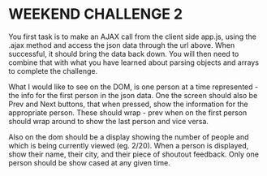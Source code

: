 # WEEKEND CHALLENGE 2

You first task is to make an AJAX call from the client side app.js, using the .ajax method and access the json data through the url above. When successful, it should bring the data back down. You will then need to combine that with what you have learned about parsing objects and arrays to complete the challenge.

What I would like to see on the DOM, is one person at a time represented - the info for the first person in the json data. One the screen should also be Prev and Next buttons, that when pressed, show the information for the appropriate person. These should wrap - prev when on the first person should wrap around to show the last person and vice versa.

Also on the dom should be a display showing the number of people and which is being currently viewed (eg. 2/20). When a person is displayed, show their name, their city, and their piece of shoutout feedback. Only one person should be show cased at any given time.
